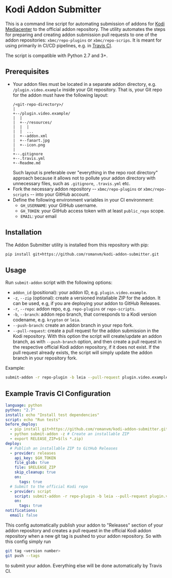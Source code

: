 # Kodi Addon Submitter

This is a command line script for automating submission of addons for
[Kodi Mediacenter](https://kodi.tv) to the official addon repository.
The utility automates the steps for preparing and creating addon submission
pull requests to one of the addon repositories: `xbmc/repo-plugins` or
`xbmc/repo-scrips`. It is meant for using primarily in CI/CD pipelines, e.g.
in [Travis CI](https://travis-ci.org/).

The script is compatible with Python 2.7 and 3+.
 

## Prerequisites

- Your addon files must be located in a separate addon directory, e.g.
 `/plugin.video.example` inside your Git repository. That is, your Git repo for
  the addon must have the following layout:
  ```
  /<git-repo-directory>/
  |
  +--/plugin.video.example/
  |  |
  |  +--/resources/
  |  |  |
  |  |  ...
  |  +--addon.xml
  |  +--fanart.jpg
  |  +--icon.png
  |
  +--.gitignore
  +--.travis.yml
  +--Readme.md
  ```
  Such layout is preferable over "everything in the repo root directory"
  approach because it allows not to pollute your addon directory with unnecessary
  files, such as `.gitignore`, `.travis.yml` etc.
- Fork the necessary addon repository -- `xbmc/repo-plugins` or
  `xbmc/repo-scripts` -- into your GitHub account.
- Define the following environment variables in your CI environment:
  - `GH_USERNAME`: your GitHub username.
  - `GH_TOKEN`: your GitHub access token with at least `public_repo` scope.
  - `EMAIL`: your email
  
## Installation

The Addon Submitter utility is installed from this repository with pip:

```bash
pip install git+https://github.com/romanvm/kodi-addon-submitter.git
```

## Usage

Run `submit-addon` script with the following options:

- `addon_id` (positional): your addon ID, e.g. `plugin.video.example`.
- `-z`, `--zip` (optional): create a versioned installable ZIP for the addon.
  It can be used, e.g, if you are deploying your addon to GitHub Releases.
- `-r`, `--repo`: addon repo, e.g. `repo-plugins` or `repo-scripts`.
- `-b`, `--branch`: addon repo branch, that corresponds to a Kodi version
  codename, e.g. `krypton` or `leia`.
- `--push-branch`: create an addon branch in your repo fork.
- `--pull-request`: create a pull request for the addon submission in the Kodi
  repository. With this option the script will create/update an addon branch,
  as with `--push-branch` option, and then create a pull request in the respective
  official Kodi addon repository, if it does not exist. If the pull request
  already exists, the script will simply update the addon branch in your
  repository fork.

Example:
```bash
submit-addon -r repo-plugin -b leia --pull-request plugin.video.example
```

## Example Travis CI Configuration

```yaml
language: python
python: "2.7"
install: echo "Install test dependencies"
script: echo "Run tests"
before_deploy:
  - pip install git+https://github.com/romanvm/kodi-addon-submitter.git
  - python submit-addon -z # Create an installable ZIP
  - export RELEASE_ZIP=$(ls *.zip)
deploy:
  # Publish an installable ZIP to GitHub Releases
  - provider: releases
    api_key: $GH_TOKEN
    file_glob: true
    file: $RELEASE_ZIP
    skip_cleanup: true
    on:
      tags: true
  # Submit to the official Kodi repo
  - provider: script
    script: submit-addon -r repo-plugin -b leia --pull-request plugin.video.example
    on:
      tags: true
notifications:
  email: false
```
This config automatically publish your addon to "Releases" section of your
addon repository and creates a pull request in the official Kodi addon repository
when a new git tag is pushed to your addon repository. So with this config simply
run
```bash
git tag <version number>
git push --tags
```
to submit your addon. Everything else will be done automatically by Travis CI.
